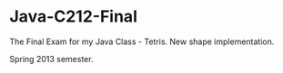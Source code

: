 # Java-C212-Final
The Final Exam for my Java Class - Tetris. New shape implementation.

Spring 2013 semester.
